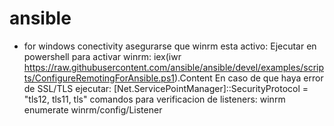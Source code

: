 # ansible
-   for windows conectivity
    asegurarse que winrm esta activo:
        Ejecutar en powershell para activar winrm:
            iex(iwr https://raw.githubusercontent.com/ansible/ansible/devel/examples/scripts/ConfigureRemotingForAnsible.ps1).Content
        En caso de que haya error de SSL/TLS ejecutar:
            [Net.ServicePointManager]::SecurityProtocol = "tls12, tls11, tls"
        comandos para verificacion de listeners:
            winrm enumerate winrm/config/Listener
        
    